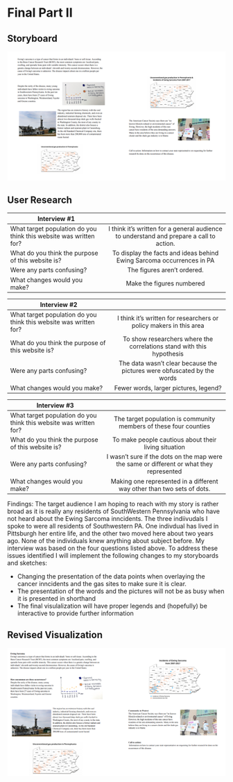 # Final Part II 

## Storyboard
![alt text](storyboard.png)

## User Research 

| Interview #1       |        |
| ------------- |:-------------:| 
| What target population do you think this website was written for?| I think it’s written for a general audience to understand and prepare a call to action.  |
| What do you think the purpose of this website is?| To display the facts and ideas behind Ewing Sarcoma occurrences in PA|   
| Were any parts confusing? | The figures aren’t ordered.|    
| What changes would you make? |Make the figures numbered| 

 Interview #2       |        |
| ------------- |:-------------:| 
| What target population do you think this website was written for?| I think it’s written for researchers or policy makers in this area|
| What do you think the purpose of this website is?| To show researchers where the correlations stand with this hypothesis|   
| Were any parts confusing? | The data wasn’t clear because the pictures were obfuscated by the words|    
| What changes would you make? | Fewer words, larger pictures, legend?| 

 Interview #3       |        |
| ------------- |:-------------:| 
| What target population do you think this website was written for?|The target population is community members of these four counties |
| What do you think the purpose of this website is?| To make people cautious about their living situation |   
| Were any parts confusing? | I wasn’t sure if the dots on the map were the same or different or what they represented|    
| What changes would you make? |Making one represented in a different way other than two sets of dots.| 

Findings: 
 The target audience I am hoping to reach with my story is rather broad as it is really any residents of SouthWestern Pennsylvania who have not heard about the Ewing Sarcoma inncidents. The three indiivudals I spoke to were all residents of Southwestern PA. One indivdual has lived in Pittsburgh her entire life, and the other two moved here about two years ago. None of the individuals knew anything about subject before. My interview was based on the four questions listed above. 
 To address these issues identified I will implement the following changes to my storyboards and sketches:
   * Changing the presentation of the data points when overlaying the cancer inncidents and the gas sites to make sure it is clear. 
   * The presentation of the words and the pictures will not be as busy when it is presented in shorthand
   * The final visulalization will have proper legends and (hopefully) be interactive to provide further information 
   
## Revised Visualization 
![alt text](storyboard2.png)
